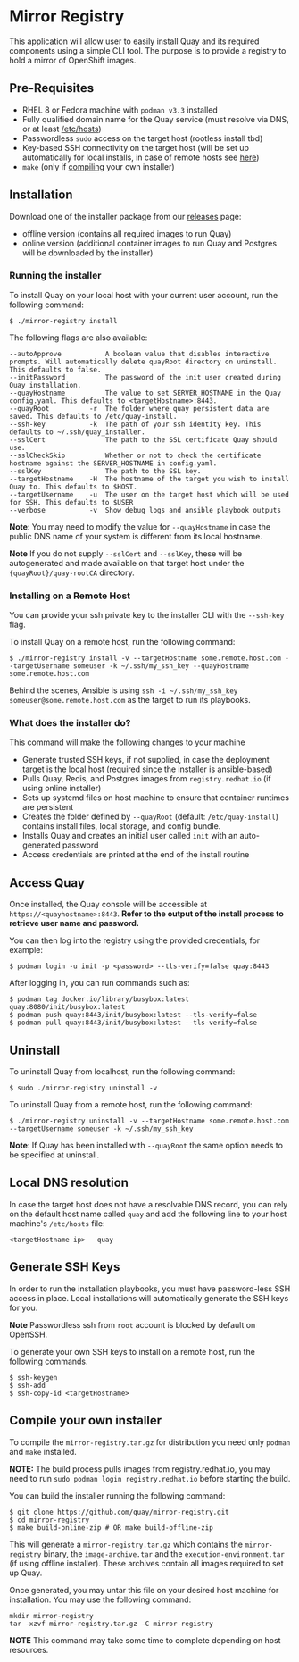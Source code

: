 # Mirror Registry


This application will allow user to easily install Quay and its required components using a simple CLI tool. The purpose is to provide a registry to hold a mirror of OpenShift images.

## Pre-Requisites

- RHEL 8 or Fedora machine with `podman v3.3`  installed
- Fully qualified domain name for the Quay service (must resolve via DNS, or at least [/etc/hosts](#local-dns-resolution))
- Passwordless `sudo` access on the target host (rootless install tbd)
- Key-based SSH connectivity on the target host (will be set up automatically for local installs, in case of remote hosts see [here](#generate-ssh-keys))
- `make` (only if [compiling](#compile-your-own-installer) your own installer)

## Installation

Download one of the installer package from our [releases](https://github.com/quay/mirror-registry/releases) page:

- offline version (contains all required images to run Quay)
- online version (additional container images to run Quay and Postgres will be downloaded by the installer)

### Running the installer

To install Quay on your local host with your current user account, run the following command:

```console
$ ./mirror-registry install
```
The following flags are also available:

```
--autoApprove           A boolean value that disables interactive prompts. Will automatically delete quayRoot directory on uninstall. This defaults to false.
--initPassword          The password of the init user created during Quay installation.
--quayHostname          The value to set SERVER_HOSTNAME in the Quay config.yaml. This defaults to <targetHostname>:8443.
--quayRoot          -r  The folder where quay persistent data are saved. This defaults to /etc/quay-install.
--ssh-key           -k  The path of your ssh identity key. This defaults to ~/.ssh/quay_installer.
--sslCert               The path to the SSL certificate Quay should use.
--sslCheckSkip          Whether or not to check the certificate hostname against the SERVER_HOSTNAME in config.yaml.
--sslKey                The path to the SSL key.
--targetHostname    -H  The hostname of the target you wish to install Quay to. This defaults to $HOST.
--targetUsername    -u  The user on the target host which will be used for SSH. This defaults to $USER
--verbose           -v  Show debug logs and ansible playbook outputs
```

**Note**: You may need to modify the value for `--quayHostname` in case the public DNS name of your system is different from its local hostname.

**Note** If you do not supply `--sslCert` and `--sslKey`, these will be autogenerated and made available on that target host under the `{quayRoot}/quay-rootCA` directory.

### Installing on a Remote Host

You can provide your ssh private key to the installer CLI with the `--ssh-key` flag.

To install Quay on a remote host, run the following command:

```console
$ ./mirror-registry install -v --targetHostname some.remote.host.com --targetUsername someuser -k ~/.ssh/my_ssh_key --quayHostname some.remote.host.com
```

Behind the scenes, Ansible is using `ssh -i ~/.ssh/my_ssh_key someuser@some.remote.host.com` as the target to run its playbooks.

### What does the installer do?

This command will make the following changes to your machine

- Generate trusted SSH keys, if not supplied, in case the deployment target is the local host (required since the installer is ansible-based)
- Pulls Quay, Redis, and Postgres images from `registry.redhat.io` (if using online installer)
- Sets up systemd files on host machine to ensure that container runtimes are persistent
- Creates the folder defined by `--quayRoot` (default: `/etc/quay-install`) contains install files, local storage, and config bundle.
- Installs Quay and creates an initial user called `init` with an auto-generated password
- Access credentials are printed at the end of the install routine

## Access Quay

Once installed, the Quay console will be accessible at `https://<quayhostname>:8443`. **Refer to the output of the install process to retrieve user name and password.**

You can then log into the registry using the provided credentials, for example:

```console
$ podman login -u init -p <password> --tls-verify=false quay:8443
```

After logging in, you can run commands such as:

```console
$ podman tag docker.io/library/busybox:latest quay:8080/init/busybox:latest
$ podman push quay:8443/init/busybox:latest --tls-verify=false
$ podman pull quay:8443/init/busybox:latest --tls-verify=false
```

## Uninstall

To uninstall Quay from localhost, run the following command:

```console
$ sudo ./mirror-registry uninstall -v
```

To uninstall Quay from a remote host, run the following command:

```console
$ ./mirror-registry uninstall -v --targetHostname some.remote.host.com --targetUsername someuser -k ~/.ssh/my_ssh_key
```

**Note**: If Quay has been installed with `--quayRoot` the same option needs to be specified at uninstall.

## Local DNS resolution

In case the target host does not have a resolvable DNS record, you can rely on the default host name called `quay` and add the following line to your host machine's `/etc/hosts` file:

```
<targetHostname ip>   quay
```

## Generate SSH Keys

In order to run the installation playbooks, you must have password-less SSH access in place. Local installations will automatically generate the SSH keys for you.

**Note** Passwordless ssh from `root` account is blocked by default on OpenSSH. 

To generate your own SSH keys to install on a remote host, run the following commands.

```console
$ ssh-keygen
$ ssh-add
$ ssh-copy-id <targetHostname>
```
## Compile your own installer

To compile the `mirror-registry.tar.gz` for distribution you need only `podman` and `make` installed.

**NOTE:** The build process pulls images from registry.redhat.io, you may need to run `sudo podman login registry.redhat.io` before starting the build.

You can build the installer running the following command:

```console
$ git clone https://github.com/quay/mirror-registry.git
$ cd mirror-registry
$ make build-online-zip # OR make build-offline-zip
```

This will generate a `mirror-registry.tar.gz` which contains the `mirror-registry` binary, the `image-archive.tar` and the `execution-environment.tar` (if using offline installer). These archives contain all images required to set up Quay.

Once generated, you may untar this file on your desired host machine for installation. You may use the following command:

```console
mkdir mirror-registry
tar -xzvf mirror-registry.tar.gz -C mirror-registry
```

**NOTE** This command may take some time to complete depending on host resources. 
